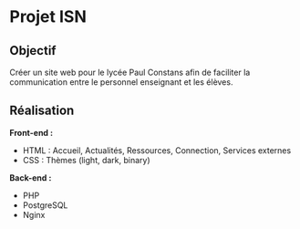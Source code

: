 # Projet ISN
Objectif
--------
Créer un site web pour le lycée Paul Constans afin de faciliter la communication entre le personnel enseignant et les élèves.

Réalisation
-----------
**Front-end :**
  * HTML : Accueil, Actualités, Ressources, Connection, Services externes
  * CSS : Thèmes (light, dark, binary)

**Back-end :**
  * PHP
  * PostgreSQL
  * Nginx

